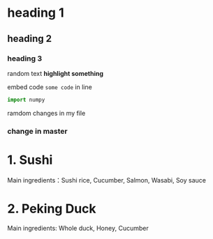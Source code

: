 # heading 1

## heading 2

### heading 3

random text **highlight something**

embed code `some code` in line

```py
import numpy
```

ramdom changes in my file

### change in master
# 1. Sushi
Main ingredients：Sushi rice, Cucumber, Salmon, Wasabi, Soy sauce

# 2. Peking Duck
Main ingredients: Whole duck, Honey, Cucumber
